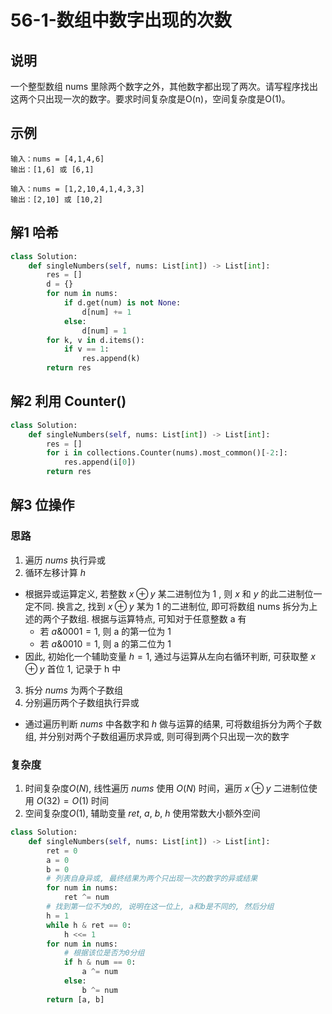 # 56-1-数组中数字出现的次数

## 说明
一个整型数组 nums 里除两个数字之外，其他数字都出现了两次。请写程序找出这两个只出现一次的数字。要求时间复杂度是O(n)，空间复杂度是O(1)。

## 示例
```
输入：nums = [4,1,4,6]
输出：[1,6] 或 [6,1]

输入：nums = [1,2,10,4,1,4,3,3]
输出：[2,10] 或 [10,2]
```

## 解1 哈希
```python
class Solution:
    def singleNumbers(self, nums: List[int]) -> List[int]:
        res = []
        d = {}
        for num in nums:
            if d.get(num) is not None:
                d[num] += 1
            else:
                d[num] = 1
        for k, v in d.items():
            if v == 1:
                res.append(k)
        return res
```

## 解2 利用 Counter()
```python
class Solution:
    def singleNumbers(self, nums: List[int]) -> List[int]:
        res = []
        for i in collections.Counter(nums).most_common()[-2:]:
            res.append(i[0])
        return res
```

## 解3 位操作

### 思路
1. 遍历 $nums$ 执行异或
2. 循环左移计算 $h$
- 根据异或运算定义, 若整数 $x \oplus y$ 某二进制位为 1 , 则 $x$ 和 $y$ 的此二进制位一定不同. 换言之, 找到 $x \oplus y$ 某为 1 的二进制位, 即可将数组 nums 拆分为上述的两个子数组. 根据与运算特点, 可知对于任意整数 a 有
    - 若 $a \& 0001 = 1$, 则 a 的第一位为 1
    - 若 $a \& 0010 = 1$, 则 a 的第二位为 1 
- 因此, 初始化一个辅助变量 $h=1$, 通过与运算从左向右循环判断, 可获取整 $x \oplus y$ 首位 1, 记录于 h 中
3. 拆分 $nums$ 为两个子数组
4. 分别遍历两个子数组执行异或
- 通过遍历判断 $nums$ 中各数字和 $h$ 做与运算的结果, 可将数组拆分为两个子数组, 并分别对两个子数组遍历求异或, 则可得到两个只出现一次的数字

### 复杂度
1. 时间复杂度$O(N)$, 线性遍历 $nums$ 使用 $O(N)$ 时间，遍历 $x \oplus y$ 二进制位使用 $O(32) = O(1)$ 时间
2. 空间复杂度$O(1)$, 辅助变量 $ret$, $a$, $b$, $h$ 使用常数大小额外空间

```python
class Solution:
    def singleNumbers(self, nums: List[int]) -> List[int]:
        ret = 0
        a = 0
        b = 0
        # 列表自身异或, 最终结果为两个只出现一次的数字的异或结果
        for num in nums:
            ret ^= num
        # 找到第一位不为0的, 说明在这一位上, a和b是不同的, 然后分组
        h = 1
        while h & ret == 0:
            h <<= 1
        for num in nums:
            # 根据该位是否为0分组
            if h & num == 0:
                a ^= num
            else:
                b ^= num
        return [a, b]
```